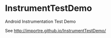 InstrumentTestDemo
==================

Android Instrumentation Test Demo

See http://importre.github.io/InstrumentTestDemo/
